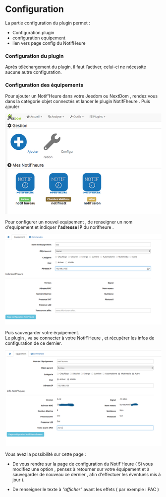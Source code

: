 # Configuration

La partie configuration du plugin permet :

* Configuration plugin
* configuration equipement
* lien vers page config du NotifHeure

### Configuration du plugin

Après téléchargement du plugin, il faut l’activer, celui-ci ne nécessite aucune autre configuration.

### Configuration des équipements

Pour ajouter un Notif'Heure dans votre Jeedom ou NextDom , rendez vous dans la catégorie objet connectés et lancer le plugin NotifFheure .
Puis ajouter

![screenshot1](../images/pagegestion.png)

Pour configurer un nouvel equipement ,  de renseigner un nom d'equipement et indiquer **l'adresse IP** du norifheure .

![screenshot1](../images/creation.png)

Puis sauvegarder votre équipement.  
Le plugin , va se connecter à votre Notif'Heure , et récupérer les infos de configuration de ce dernier.

![screenshot1](../images/creationequip.png)

Vous avez la possibilité sur cette page :  
  * De vous rendre sur la page de configuration du Notif'Heure ( Si vous modifiez une option , pensez à retourner sur votre équipement et à sauvegarder de nouveau ce dernier , afin d'effectuer les éventuels mis à jour ).

  * De renseigner le texte à _"afficher"_ avant les effets ( par exemple : PAC )
